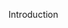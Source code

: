 Introduction
<!--stackedit_data:
eyJoaXN0b3J5IjpbLTExNDk2NDYxOTAsLTg4ODQwNjkxMSwtMT
E0OTY0NjE5MF19
-->